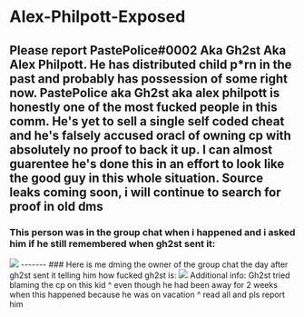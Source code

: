 # Alex-Philpott-Exposed

Please report PastePolice#0002 Aka Gh2st Aka Alex Philpott. He has distributed child p*rn in the past and probably has possession of some right now.
PastePolice aka Gh2st aka alex philpott is honestly one of the most fucked people in this comm. He's yet to sell a single self coded cheat and
he's falsely accused oracl of owning cp with absolutely no proof to back it up. I can almost guarentee he's done this in an effort to look like the good guy in this whole situation. Source leaks coming soon, i will continue to search for proof in old dms
------
### This person was in the group chat when i happened and i asked him if he still remembered when gh2st sent it:
<img src="https://media.discordapp.net/attachments/919406835415519242/920518383349403709/unknown.png">
-------
### Here is me dming the owner of the group chat the day after gh2st sent it telling him how fucked gh2st is:
<img src="https://media.discordapp.net/attachments/919406835415519242/920518545283113010/2.png">
Additional info: Gh2st tried blaming the cp on this kid ^ even though he had been away for 2 weeks when this happened because he was on vacation
^ read all and pls report him
